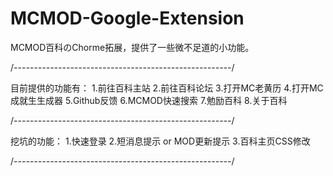 # MCMOD-Google-Extension
MCMOD百科のChorme拓展，提供了一些微不足道的小功能。

/*------------------------------------------------------*/

目前提供的功能有：
1.前往百科主站
2.前往百科论坛
3.打开MC老黄历
4.打开MC成就生生成器
5.Github反馈
6.MCMOD快速搜索
7.勉励百科
8.关于百科

/*------------------------------------------------------*/

挖坑的功能：
1.快速登录
2.短消息提示 or MOD更新提示
3.百科主页CSS修改

/*------------------------------------------------------*/
